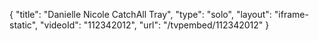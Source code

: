 {
    "title": "Danielle Nicole CatchAll Tray",
    "type": "solo",
    "layout": "iframe-static",
    "videoId": "112342012",
    "url": "\/tvpembed\/112342012"
}